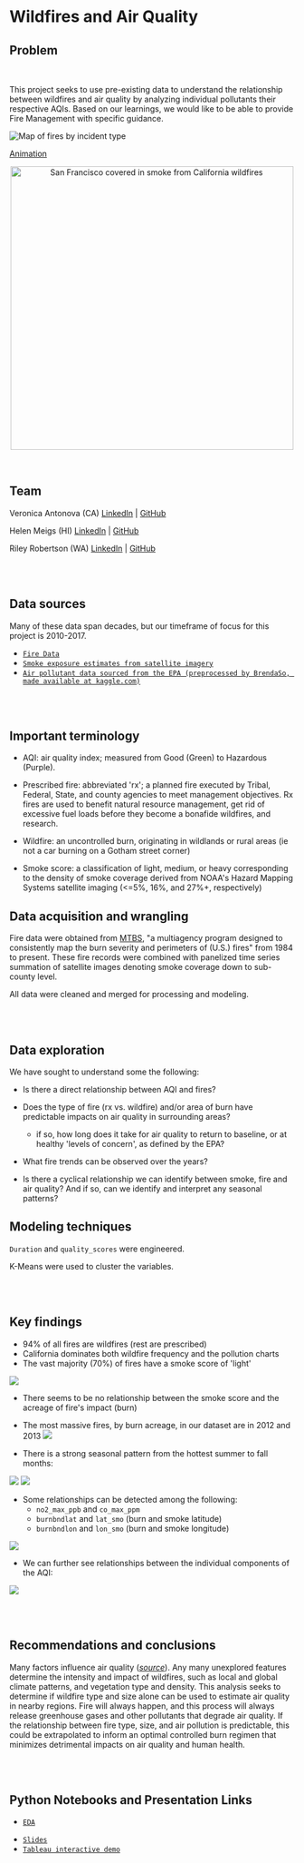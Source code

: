 # Wildfires and Air Quality

## Problem
</br>

This project seeks to use pre-existing data to understand the relationship between wildfires and air quality by analyzing individual pollutants their respective AQIs. Based on our learnings, we would like to be able to provide Fire Management with specific guidance.


![Map of fires by incident type](./assets/Tableau_fire_map.png)

[Animation](https://drive.google.com/file/d/1MWZd6geIZfosC4_0ReyLyio-6OQ5f0dS/view?usp=sharing)

<p align=center>
<img src="./assets/orange_sky_sf.png" width=500 alt="San Francisco covered in smoke from California wildfires" title="San Francisco covered in smoke from California wildfires">
</p>


</br>

## Team

Veronica Antonova (CA) [LinkedIn](http://linkedin.com/in/vstepanova) | [GitHub](https://github.com/cotica)

Helen Meigs (HI) [LinkedIn](https://www.linkedin.com/in/helenbm/) | [GitHub](https://github.com/welcometohelen)

Riley Robertson (WA) [LinkedIn](https://www.linkedin.com/in/riley-d-robertson/) | [GitHub](https://github.com/rileydr)

</br></br>
## Data sources

Many of these data span decades, but our timeframe of focus for this project is 2010-2017.

* [`Fire Data`](https://www.mtbs.gov/direct-download)
* [`Smoke exposure estimates from satellite imagery`](https://dataverse.harvard.edu/dataset.xhtml?persistentId=doi:10.7910/DVN/CTWGWE)
* [`Air pollutant data sourced from the EPA (preprocessed by BrendaSo, made available at kaggle.com)`](https://www.kaggle.com/sogun3/uspollution)
<!---* [`Air Quality`](https://docs.airnowapi.org/files)
[CA EV purchases]()--->

</br></br>

## Important terminology

* AQI: air quality index; measured from Good (Green) to Hazardous (Purple).

* Prescribed fire: abbreviated 'rx'; a planned fire executed by Tribal, Federal, State, and county agencies to meet management objectives.  Rx fires are used to benefit natural resource management, get rid of excessive fuel loads before they become a bonafide wildfires, and research.

* Wildfire: an uncontrolled burn, originating in wildlands or rural areas (ie not a car burning on a Gotham street corner)

* Smoke score: a classification of light, medium, or heavy corresponding to the density of smoke coverage derived from NOAA's Hazard Mapping Systems satellite imaging (<=5%, 16%, and 27%+, respectively)


## Data acquisition and wrangling

Fire data were obtained from [MTBS](https://www.mtbs.gov/), "a multiagency program designed to consistently map the burn severity and perimeters of (U.S.) fires" from 1984 to present.  These fire records were combined with panelized time series summation of satellite images denoting smoke coverage down to sub-county level.


All data were cleaned and merged for processing and modeling.


</br></br>
## Data exploration

We have sought to understand some the following:

* Is there a direct relationship between AQI and fires?

* Does the type of fire (rx vs. wildfire) and/or area of burn have predictable impacts on air quality in surrounding areas?
    * if so, how long does it take for air quality to return to baseline, or at healthy 'levels of concern', as defined by the EPA?

* What fire trends can be observed over the years?

* Is there a cyclical relationship we can identify between smoke, fire and air quality? And if so, can we identify and interpret any seasonal patterns?
 

<!---<iframe width="560" height="315" src="https://www.youtube.com/embed/videoseries?list=PLx0sYbCqOb8TBPRdmBHs5Iftvv9TPboYG" frameborder="0" allow="autoplay; encrypted-media" allowfullscreen></iframe>--->


## Modeling techniques

`Duration` and `quality_scores` were engineered.

K-Means were used to cluster the variables.


</br></br>
## Key findings

* 94% of all fires are wildfires (rest are prescribed)
* California dominates both wildfire frequency and the pollution charts
* The vast majority (70%) of fires have a smoke score of 'light'

![](./assets/fires_by_score.jpg)
* There seems to be no relationship between the smoke score and the acreage of fire's impact (burn)
* The most massive fires, by burn acreage, in our dataset are in 2012 and 2013
![](./assets/fire_by_acreage.jpg)

* There is a strong seasonal pattern from the hottest summer to fall months:

![](./assets/fire_peak.png) ![](./assets/fire_season.png)

* Some relationships can be detected among the following:
   * `no2_max_ppb` and `co_max_ppm`
   * `burnbndlat` and `lat_smo` (burn and smoke latitude)
   * `burnbndlon` and `lon_smo` (burn and smoke longitude)

![](./assets/pairplot.png)

* We can further see relationships between the individual components of the AQI:

![](./assets/heatmap.png)


</br></br>
## Recommendations and conclusions

Many factors influence air quality (_[source](https://docs.google.com/document/d/11ob6Qt6jiWdM_G-ge4UOWN0kTx-5hHZep2QBnOp1yjY/edit?usp=sharing)_). Any many unexplored features determine the intensity and impact of wildfires, such as local and global climate patterns, and vegetation type and density.  This analysis seeks to determine if wildfire type and size alone can be used to estimate air quality in nearby regions.  Fire will always happen, and this process will always release greenhouse gases and other pollutants that degrade air quality.  If the relationship between fire type, size, and air pollution is predictable, this could be extrapolated to inform an optimal controlled burn regimen that minimizes detrimental impacts on air quality and human health.  



</br></br>
## Python Notebooks and Presentation Links

* [`EDA`](./code/va-EDA.ipynb)
<!---
* [Main notebook report with findings]()
* [`Scraping` notebook]()
* [`Modeling` notebook]()
* [`Cleaning` notebook]
--->
* [`Slides`](https://docs.google.com/presentation/d/10I3ZuSoi1APt5GTSe4lJPC51fLsKmMWfKAVmRrd-5NY/edit#slide=id.p)
* [`Tableau interactive demo`](https://public.tableau.com/profile/riley.robertson#!/vizhome/wildfires_v2/FireAcreageOverTime2010-2016)
<!---
<div style='float: center; padding=50px'>
<img src='https://github.com/rileydr/AirQuality-USWest/blob/main/assets/repository_banner_dark.png'>
</div>
--->
</br></br>
